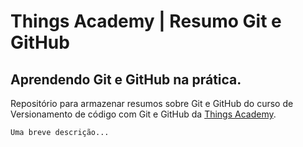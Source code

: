 
# Things Academy | Resumo Git e GitHub
## Aprendendo Git e GitHub na prática.
Repositório para armazenar resumos sobre Git e GitHub do curso de Versionamento de código com Git e GitHub da [Things Academy](https://things.academy).

```
Uma breve descrição...
```
